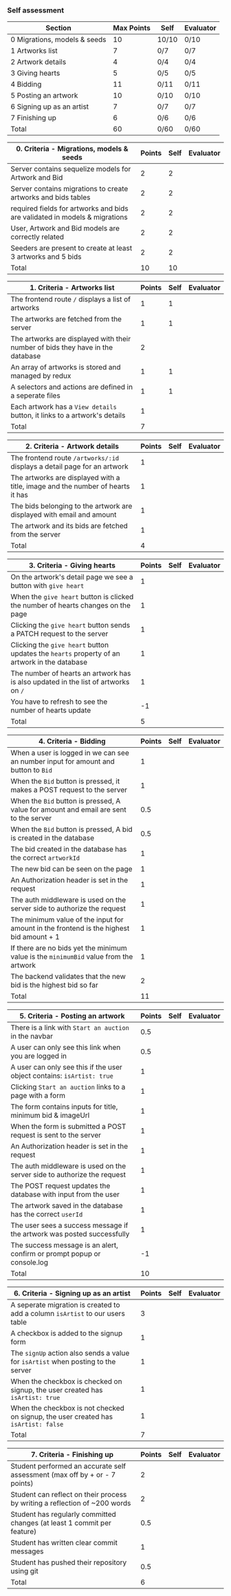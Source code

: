 ### Self assessment

| Section                      | Max Points | Self  | Evaluator |
| ---------------------------- | ---------- | ----- | --------- |
| 0 Migrations, models & seeds | 10         | 10/10 | 0/10      |
| 1 Artworks list              | 7          | 0/7   | 0/7       |
| 2 Artwork details            | 4          | 0/4   | 0/4       |
| 3 Giving hearts              | 5          | 0/5   | 0/5       |
| 4 Bidding                    | 11         | 0/11  | 0/11      |
| 5 Posting an artwork         | 10         | 0/10  | 0/10      |
| 6 Signing up as an artist    | 7          | 0/7   | 0/7       |
| 7 Finishing up               | 6          | 0/6   | 0/6       |
| Total                        | 60         | 0/60  | 0/60      |

| 0. Criteria - Migrations, models & seeds                                   | Points | Self | Evaluator |
| -------------------------------------------------------------------------- | ------ | ---- | --------- |
| Server contains sequelize models for Artwork and Bid                       | 2      | 2    |           |
| Server contains migrations to create artworks and bids tables              | 2      | 2    |           |
| required fields for artworks and bids are validated in models & migrations | 2      | 2    |           |
| User, Artwork and Bid models are correctly related                         | 2      | 2    |           |
| Seeders are present to create at least 3 artworks and 5 bids               | 2      | 2    |           |
| Total                                                                      | 10     | 10   |           |

| 1. Criteria - Artworks list                                                    | Points | Self | Evaluator |
| ------------------------------------------------------------------------------ | ------ | ---- | --------- |
| The frontend route `/` displays a list of artworks                             | 1      | 1    |           |
| The artworks are fetched from the server                                       | 1      | 1    |           |
| The artworks are displayed with their number of bids they have in the database | 2      |      |           |
| An array of artworks is stored and managed by redux                            | 1      | 1    |           |
| A selectors and actions are defined in a seperate files                        | 1      | 1    |           |
| Each artwork has a `View details` button, it links to a artwork's details      | 1      |      |           |
| Total                                                                          | 7      |      |           |

| 2. Criteria - Artwork details                                                  | Points | Self | Evaluator |
| ------------------------------------------------------------------------------ | ------ | ---- | --------- |
| The frontend route `/artworks/:id` displays a detail page for an artwork       | 1      |      |           |
| The artworks are displayed with a title, image and the number of hearts it has | 1      |      |           |
| The bids belonging to the artwork are displayed with email and amount          | 1      |      |           |
| The artwork and its bids are fetched from the server                           | 1      |      |           |
| Total                                                                          | 4      |      |           |

| 3. Criteria - Giving hearts                                                                  | Points | Self | Evaluator |
| -------------------------------------------------------------------------------------------- | ------ | ---- | --------- |
| On the artwork's detail page we see a button with `give heart`                               | 1      |      |           |
| When the `give heart` button is clicked the number of hearts changes on the page             | 1      |      |           |
| Clicking the `give heart` button sends a PATCH request to the server                         | 1      |      |           |
| Clicking the `give heart` button updates the `hearts` property of an artwork in the database | 1      |      |           |
| The number of hearts an artwork has is also updated in the list of artworks on `/`           | 1      |      |           |
| You have to refresh to see the number of hearts update                                       | -1     |      |           |
| Total                                                                                        | 5      |      |           |

| 4. Criteria - Bidding                                                                   | Points | Self | Evaluator |
| --------------------------------------------------------------------------------------- | ------ | ---- | --------- |
| When a user is logged in we can see an number input for amount and button to `Bid`      | 1      |      |           |
| When the `Bid` button is pressed, it makes a POST request to the server                 | 1      |      |           |
| When the `Bid` button is pressed, A value for amount and email are sent to the server   | 0.5    |      |           |
| When the `Bid` button is pressed, A bid is created in the database                      | 0.5    |      |           |
| The bid created in the database has the correct `artworkId`                             | 1      |      |           |
| The new bid can be seen on the page                                                     | 1      |      |           |
| An Authorization header is set in the request                                           | 1      |      |           |
| The auth middleware is used on the server side to authorize the request                 | 1      |      |           |
| The minimum value of the input for amount in the frontend is the highest bid amount + 1 | 1      |      |           |
| If there are no bids yet the minimum value is the `minimumBid` value from the artwork   | 1      |      |           |
| The backend validates that the new bid is the highest bid so far                        | 2      |      |           |
| Total                                                                                   | 11     |      |           |

| 5. Criteria - Posting an artwork                                        | Points | Self | Evaluator |
| ----------------------------------------------------------------------- | ------ | ---- | --------- |
| There is a link with `Start an auction` in the navbar                   | 0.5    |      |           |
| A user can only see this link when you are logged in                    | 0.5    |      |           |
| A user can only see this if the user object contains: `isArtist: true`  | 1      |      |           |
| Clicking `Start an auction` links to a page with a form                 | 1      |      |           |
| The form contains inputs for title, minimum bid & imageUrl              | 1      |      |           |
| When the form is submitted a POST request is sent to the server         | 1      |      |           |
| An Authorization header is set in the request                           | 1      |      |           |
| The auth middleware is used on the server side to authorize the request | 1      |      |           |
| The POST request updates the database with input from the user          | 1      |      |           |
| The artwork saved in the database has the correct `userId`              | 1      |      |           |
| The user sees a success message if the artwork was posted successfully  | 1      |      |           |
| The success message is an alert, confirm or prompt popup or console.log | -1     |      |           |
| Total                                                                   | 10     |      |           |

| 6. Criteria - Signing up as an artist                                              | Points | Self | Evaluator |
| ---------------------------------------------------------------------------------- | ------ | ---- | --------- |
| A seperate migration is created to add a column `isArtist` to our users table      | 3      |      |           |
| A checkbox is added to the signup form                                             | 1      |      |           |
| The `signUp` action also sends a value for `isArtist` when posting to the server   | 1      |      |           |
| When the checkbox is checked on signup, the user created has `isArtist: true`      | 1      |      |           |
| When the checkbox is not checked on signup, the user created has `isArtist: false` | 1      |      |           |
| Total                                                                              | 7      |      |           |

| 7. Criteria - Finishing up                                                 | Points | Self | Evaluator |
| -------------------------------------------------------------------------- | ------ | ---- | --------- |
| Student performed an accurate self assessment (max off by + or - 7 points) | 2      |      |           |
| Student can reflect on their process by writing a reflection of ~200 words | 2      |      |           |
| Student has regularly committed changes (at least 1 commit per feature)    | 0.5    |      |           |
| Student has written clear commit messages                                  | 1      |      |           |
| Student has pushed their repository using git                              | 0.5    |      |           |
| Total                                                                      | 6      |      |           |

